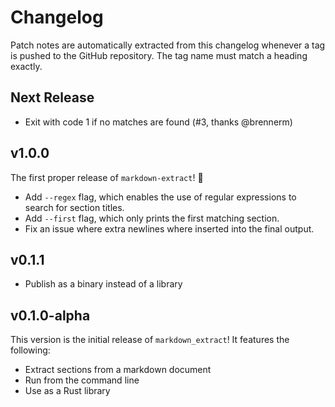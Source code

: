 # Changelog

Patch notes are automatically extracted from this changelog whenever a tag is
pushed to the GitHub repository. The tag name must match a heading exactly.


## Next Release

- Exit with code 1 if no matches are found (#3, thanks @brennerm)


## v1.0.0

The first proper release of `markdown-extract`! :tada:

- Add `--regex` flag, which enables the use of regular expressions to search
  for section titles.
- Add `--first` flag, which only prints the first matching section.
- Fix an issue where extra newlines where inserted into the final output.


## v0.1.1

- Publish as a binary instead of a library


## v0.1.0-alpha

This version is the initial release of `markdown_extract`! It features the
following:

- Extract sections from a markdown document
- Run from the command line
- Use as a Rust library
